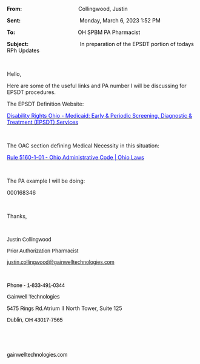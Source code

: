 <div class="WordSection1">

**<span style="color:black">From:<span style="mso-tab-count:1">                                            
</span></span>**<span style="color:black">Collingwood, Justin</span>

**<span style="color:black">Sent:<span style="mso-tab-count:1">                                              
</span></span>**<span style="color:black">Monday, March 6, 2023 1:52
PM</span>

**<span style="color:black">To:<span style="mso-tab-count:1">                                                 
</span></span>**<span style="color:black">OH SPBM PA Pharmacist</span>

**<span style="color:black">Subject:<span style="mso-tab-count:1">                                        
</span></span>**<span style="color:black">In preparation of the EPSDT
portion of todays RPh Updates</span>

 

Hello,

Here are some of the useful links and PA number I will be discussing for
EPSDT procedures.

The EPSDT Definition Website:

[<span style="color:blue">Disability Rights Ohio - Medicaid: Early &
Periodic Screening, Diagnostic & Treatment (EPSDT)
Services</span>](https://nam10.safelinks.protection.outlook.com/?url=https%3A%2F%2Fwww.disabilityrightsohio.org%2Fmedicaid-epsdt&data=05%7C01%7Cchristopher.nguyen%40gainwelltechnologies.com%7C34cc2753242e4351635908db1e7c4bce%7Cc663f89cef9b418fbd3d41e46c0ce068%7C0%7C0%7C638137291415121988%7CUnknown%7CTWFpbGZsb3d8eyJWIjoiMC4wLjAwMDAiLCJQIjoiV2luMzIiLCJBTiI6Ik1haWwiLCJXVCI6Mn0%3D%7C3000%7C%7C%7C&sdata=IyA1l%2Fu%2Bkn%2B4vpwUqj4VKdb3ZpIlgL5gduDGpSChCo4%3D&reserved=0)

 

The OAC section defining Medical Necessity in this situation:

[<span style="color:blue">Rule 5160-1-01 - Ohio Administrative Code |
Ohio
Laws</span>](https://nam10.safelinks.protection.outlook.com/?url=https%3A%2F%2Fcodes.ohio.gov%2Fohio-administrative-code%2Frule-5160-1-01&data=05%7C01%7Cchristopher.nguyen%40gainwelltechnologies.com%7C34cc2753242e4351635908db1e7c4bce%7Cc663f89cef9b418fbd3d41e46c0ce068%7C0%7C0%7C638137291415121988%7CUnknown%7CTWFpbGZsb3d8eyJWIjoiMC4wLjAwMDAiLCJQIjoiV2luMzIiLCJBTiI6Ik1haWwiLCJXVCI6Mn0%3D%7C3000%7C%7C%7C&sdata=kvmxVwlAiTTfWaPgLfNS1zpuXH%2BBlb%2Fq3RUWZSYz4YE%3D&reserved=0)

 

The PA example I will be doing:

000168346

 

Thanks,

 

<span style="font-family:&quot;Arial&quot;,sans-serif">Justin
Collingwood</span>

<span style="font-family:&quot;Arial&quot;,sans-serif">Prior
Authorization Pharmacist</span>

<span style="font-family:&quot;Arial&quot;,sans-serif"><justin.collingwood@gainwelltechnologies.com></span>

<span style="font-family:&quot;Arial&quot;,sans-serif"></span>

 

<span style="font-family:&quot;Arial&quot;,sans-serif;color:black;
background:#FAF9F8">Phone -
1-833-491-0344</span><span style="font-family:&quot;Arial&quot;,sans-serif;
background:#FAF9F8"></span>

<span style="font-family:&quot;Arial&quot;,sans-serif;color:black;
background:#FAF9F8">Gainwell
Technologies</span><span style="font-family:&quot;Arial&quot;,sans-serif;
background:#FAF9F8"></span>

<span style="font-family:&quot;Arial&quot;,sans-serif;color:black;
background:#FAF9F8">5475 Rings Rd.</span>Atrium II North Tower, Suite
125<span style="font-family:&quot;Arial&quot;,sans-serif;background:#FAF9F8"></span>

<span style="font-family:&quot;Arial&quot;,sans-serif;color:black;
background:#FAF9F8">Dublin, OH
43017-7565</span><span style="font-family:&quot;Arial&quot;,sans-serif;
background:#FAF9F8"></span>

<span style="font-family:&quot;Arial&quot;,sans-serif;background:#FAF9F8"></span>

 

 <span style="font-family:&quot;Arial&quot;,sans-serif;
color:black;background:#FAF9F8"><span class="image"></span></span><span style="font-family:&quot;Arial&quot;,sans-serif;background:#FAF9F8"></span>

<span style="font-family:&quot;Arial&quot;,sans-serif;color:black;
background:#FAF9F8">gainwelltechnologies.com</span><span style="font-family:
&quot;Arial&quot;,sans-serif;background:#FAF9F8"></span>

<span style="font-family:&quot;Arial&quot;,sans-serif;background:#FAF9F8"></span>

 

 

</div>
